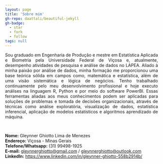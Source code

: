 ```yaml
---
layout: page
title: 'Sobre mim'
gh-repo: daattali/beautiful-jekyll
gh-badge:
  - star
  - fork
  - follow
tags: null
---
```

<style> body {text-align: justify} </style>

Sou graduado em Engenharia de Produção e mestre em Estatística Aplicada e Biometria pela Universidade Federal de Viçosa e, atualmente, desempenho atividades de pesquisa e análise de dados no LAPEA. Aliado à minha paixão por análise de dados, minha formação me proporcionou uma base teórica sólida em campos como, matemática e estatística, além de uma visão sistemática e lógica de negócios. Tenho trabalhado continuamente pelo meu desenvolvimento profissional e hoje executo análises na linguagem R, Python e por meio do software PowerBI. Essas ferramentas aliadas aos meus conhecimentos podem ser aplicadas para soluções de problemas e tomada de decisões organizacionais, através de técnicas como análise exploratória, visualização de dados, estatística inferencial, aplicação de modelos estatísticos e algoritmos aprendizado de máquina. 


<br>

**Nome:** Gleynner Ghiotto Lima de Menezes     <br>
**Endereço:** Viçosa - Minas Gerais     <br>
**Telefone/Whatsapp:** (31) 99498-1925     <br>
**E-mail:** gleynnerghiotto@gmail.com / gleynnerghiotto@outlook.com      <br>
**LinkedIn:** https://www.linkedin.com/in/gleynner-ghiotto-558b2914b/      <br>

